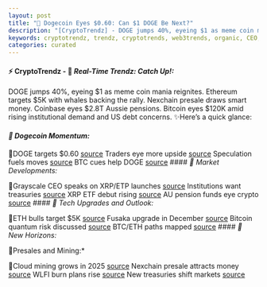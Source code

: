 ```yaml
---
layout: post
title: "🌌 Dogecoin Eyes $0.60: Can $1 DOGE Be Next?"
description: "[CryptoTrendz] - DOGE jumps 40%, eyeing $1 as meme coin mania reignites. Ethereum targets $5K with whales backing the rally. Nexchain presale draws smart money. Coinbase eyes $2.8T Aussie pensions. Bitcoin eyes $120K amid rising institutional demand and US debt concerns."
keywords: cryptotrendz, trendz, cryptotrends, web3trends, organic, CEO, Ethereum, Mining, SEC, Crypto, Analyst, DOGE, Quantum, Bitcoin, Market, Dogecoin
categories: curated
---
```


#### ⚡ CryptoTrendz - 📌 *Real-Time Trendz: Catch Up!:*

DOGE jumps 40%, eyeing $1 as meme coin mania reignites. Ethereum targets $5K with whales backing the rally. Nexchain presale draws smart money. Coinbase eyes $2.8T Aussie pensions. Bitcoin eyes $120K amid rising institutional demand and US debt concerns. ✨Here’s a quick glance:


#### *🔖 Dogecoin Momentum:*  

🔹DOGE targets $0.60 [source](https://s.avyag.com/3ykd) Traders eye more upside [source](https://s.avyag.com/cxnv) Speculation fuels moves [source](https://s.avyag.com/6luu) BTC cues help DOGE [source](https://s.avyag.com/ha6u) #### *🔖 Market Developments:*  

🔹Grayscale CEO speaks on XRP/ETP launches [source](https://s.avyag.com/rurm) Institutions want treasuries [source](https://s.avyag.com/ha6u) XRP ETF debut rising [source](https://s.avyag.com/6luu) AU pension funds eye crypto [source](https://s.avyag.com/0h5w) #### *🔖 Tech Upgrades and Outlook:*  

🔹ETH bulls target $5K [source](https://s.avyag.com/a6gv) Fusaka upgrade in December [source](https://s.avyag.com/xcfm) Bitcoin quantum risk discussed [source](https://s.avyag.com/91mi) BTC/ETH paths mapped [source](https://s.avyag.com/p6ut) #### *🔖 New Horizons:*  

🔹Presales and Mining:*  

🔹Cloud mining grows in 2025 [source](https://s.avyag.com/xajw) Nexchain presale attracts money [source](https://s.avyag.com/q4xd) WLFI burn plans rise [source](https://s.avyag.com/lbp1) New treasuries shift markets [source](https://s.avyag.com/ha6u)